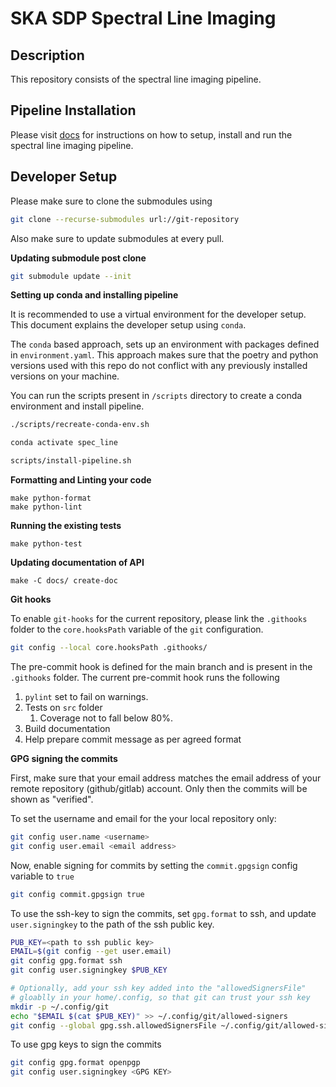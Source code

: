 # SKA SDP Spectral Line Imaging

## Description

This repository consists of the spectral line imaging pipeline.

## Pipeline Installation

Please visit [docs](https://developer.skao.int/projects/ska-sdp-spectral-line-imaging/en/latest/installation.html) for instructions on how to setup, install and run the spectral line imaging pipeline.

## Developer Setup

Please make sure to clone the submodules using

```bash
git clone --recurse-submodules url://git-repository
```

Also make sure to update submodules at every pull.

**Updating submodule post clone**

```bash
git submodule update --init
```

**Setting up conda and installing pipeline**

It is recommended to use a virtual environment for the developer setup. This document explains the developer setup using `conda`.

The `conda` based approach, sets up an environment with packages defined in ``environment.yaml``. This approach makes sure that the poetry and python versions used with this repo do not conflict with any previously installed versions on your machine.

You can run the scripts present in ``/scripts`` directory to create a conda environment and install pipeline.

```bash
./scripts/recreate-conda-env.sh

conda activate spec_line

scripts/install-pipeline.sh
```

**Formatting and Linting your code**

```
make python-format
make python-lint
```

**Running the existing tests**

```
make python-test
```

**Updating documentation of API**

```
make -C docs/ create-doc
```

**Git hooks**

To enable `git-hooks` for the current repository, please link the `.githooks` folder to the `core.hooksPath` variable of the `git` configuration.

```bash
git config --local core.hooksPath .githooks/
```

The pre-commit hook is defined for the main branch and is present in the `.githooks` folder.
The current pre-commit hook runs the following

1. `pylint` set to fail on warnings.
1. Tests on `src` folder
    1. Coverage not to fall below 80%.
1. Build documentation
1. Help prepare commit message as per agreed format

**GPG signing the commits**

First, make sure that your email address matches the email address of your remote repository (github/gitlab) account. Only then the commits will be shown as "verified".

To set the username and email for the your local repository only:

```bash
git config user.name <username>
git config user.email <email address>
```

Now, enable signing for commits by setting the `commit.gpgsign` config variable to `true`

```bash
git config commit.gpgsign true
```

To use the ssh-key to sign the commits, set `gpg.format` to ssh, and update `user.signingkey` to the path of the ssh public key.

```bash
PUB_KEY=<path to ssh public key>
EMAIL=$(git config --get user.email)
git config gpg.format ssh
git config user.signingkey $PUB_KEY

# Optionally, add your ssh key added into the "allowedSignersFile"
# gloablly in your home/.config, so that git can trust your ssh key
mkdir -p ~/.config/git
echo "$EMAIL $(cat $PUB_KEY)" >> ~/.config/git/allowed-signers
git config --global gpg.ssh.allowedSignersFile ~/.config/git/allowed-signers
```

To use gpg keys to sign the commits

```bash
git config gpg.format openpgp
git config user.signingkey <GPG KEY>
```
